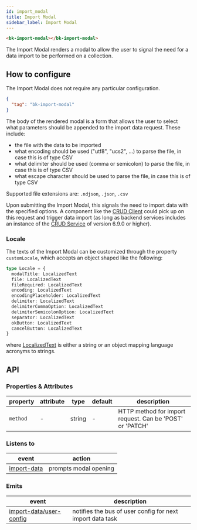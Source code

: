 ```yaml
---
id: import_modal
title: Import Modal
sidebar_label: Import Modal
---
```


<!--
WARNING: this file was automatically generated by Mia-Platform Doc Aggregator.
DO NOT MODIFY IT BY HAND.
Instead, modify the source file and run the aggregator to regenerate this file.
-->

<!--
WARNING:
This file is automatically generated. Please edit the 'README' file of the corresponding component and run `yarn copy:docs`
-->

[crud-service]: /runtime_suite/crud-service/10_overview_and_usage.md

[import-data]: ../70_events.md#import-data
[import-data/user-config]: ../70_events.md#import-data---user-config

[bk-crud-client]: ./100_crud_client.md

[localized-text]: ../40_core_concepts.md#localization-and-i18n



```html
<bk-import-modal></bk-import-modal>
```

The Import Modal renders a modal to allow the user to signal the need for a data import to be performed on a collection.

## How to configure

The Import Modal does not require any particular configuration.

```json
{
  "tag": "bk-import-modal"
}
```

The body of the rendered modal is a form that allows the user to select what parameters should be appended to the import data request. These include:
  - the file with the data to be imported
  - what encoding should be used ("utf8",  "ucs2", ...) to parse the file, in case this is of type CSV
  - what delimiter should be used (comma or semicolon) to parse the file, in case this is of type CSV
  - what escape character should be used to parse the file, in case this is of type CSV

Supported file extensions are: `.ndjson`, `.json`, `.csv`


Upon submitting the Import Modal, this signals the need to import data with the specified options.
A component like the [CRUD Client][bk-crud-client] could pick up on this request and trigger data import (as long as backend services includes an instance of the [CRUD Service][crud-service] of version 6.9.0 or higher).

### Locale

The texts of the Import Modal can be customized through the property `customLocale`, which accepts an object shaped like the following:

```typescript
type Locale = {
  modalTitle: LocalizedText
  file: LocalizedText
  fileRequired: LocalizedText
  encoding: LocalizedText
  encodingPlaceholder: LocalizedText
  delimiter: LocalizedText
  delimiterCommaOption: LocalizedText
  delimiterSemicolonOption: LocalizedText
  separator: LocalizedText
  okButton: LocalizedText
  cancelButton: LocalizedText
}
```

where [LocalizedText][localized-text] is either a string or an object mapping language acronyms to strings.


## API

### Properties & Attributes

| property           | attribute                 | type             | default | description                                                           |
| ------------------ | ------------------------- | ---------------- | ------- | --------------------------------------------------------------------- |
| `method`           | -                         | string           | -       | HTTP method for import request. Can be 'POST' or 'PATCH'              |

### Listens to

| event         | action                |
| ------------- | --------------------- |
| [import-data] | prompts modal opening |

### Emits

| event                     | description                                               |
| ------------------------- | --------------------------------------------------------- |
| [import-data/user-config] | notifies the bus of user config for next import data task |

